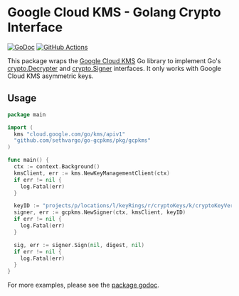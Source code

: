 # Google Cloud KMS - Golang Crypto Interface

[![GoDoc](https://img.shields.io/badge/go-documentation-blue.svg?style=flat-square)](https://pkg.go.dev/mod/github.com/sethvargo/go-gcpkms)
[![GitHub Actions](https://img.shields.io/github/workflow/status/sethvargo/go-gcpkms/Test?style=flat-square)](https://github.com/sethvargo/go-gcpkms/actions?query=workflow%3ATest)

This package wraps the [Google Cloud KMS][cloud-kms] Go library to implement
Go's [crypto.Decrypter][crypto.decrypter] and [crypto.Signer][crypto.signer]
interfaces. It only works with Google Cloud KMS asymmetric keys.

## Usage

```go
package main

import (
  kms "cloud.google.com/go/kms/apiv1"
  "github.com/sethvargo/go-gcpkms/pkg/gcpkms"
)

func main() {
  ctx := context.Background()
  kmsClient, err := kms.NewKeyManagementClient(ctx)
  if err != nil {
    log.Fatal(err)
  }

  keyID := "projects/p/locations/l/keyRings/r/cryptoKeys/k/cryptoKeyVersions/1"
  signer, err := gcpkms.NewSigner(ctx, kmsClient, keyID)
  if err != nil {
    log.Fatal(err)
  }

  sig, err := signer.Sign(nil, digest, nil)
  if err != nil {
    log.Fatal(err)
  }
}
```

For more examples, please see the [package godoc][godoc].

[cloud-kms]: https://cloud.google.com/kms
[crypto.decrypter]: https://golang.org/pkg/crypto/#Decrypter
[crypto.signer]: https://golang.org/pkg/crypto/#Signer
[godoc]: https://pkg.go.dev/github.com/sethvargo/go-gcpkms
